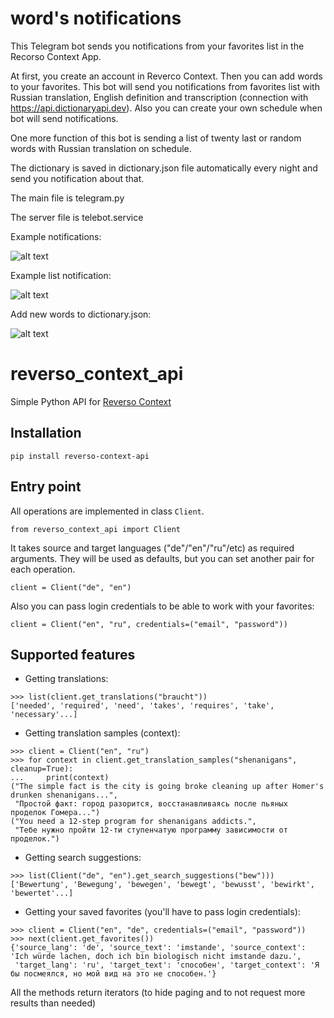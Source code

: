 
# word's notifications
This Telegram bot sends you notifications from your favorites list in the Recorso Context App.

At first, you create an account in Reverco Context. Then you can add words to your favorites. This bot will send you notifications from favorites list with Russian translation, English definition and transcription (connection with https://api.dictionaryapi.dev). 
Also you can create your own schedule when bot will send notifications.

One more function of this bot is sending a list of twenty last or random words with Russian translation on schedule.

The dictionary is saved in dictionary.json file automatically every night and send you notification about that.

The main file is telegram.py

The server file is telebot.service

Example notifications:

![alt text](https://github.com/SADfranco/reverso_push_dict/blob/main/example_notif.jpg?raw=true)


Example list notification:

![alt text](https://github.com/SADfranco/reverso_push_dict/blob/main/notif_list.jpg?raw=true)

Add new words to dictionary.json:

![alt text](https://github.com/SADfranco/reverso_push_dict/blob/main/add_dict.jpg?raw=true)

# reverso_context_api
Simple Python API for [Reverso Context](https://context.reverso.net)

## Installation
```pip install reverso-context-api```

## Entry point
All operations are implemented in class `Client`.     
```python3
from reverso_context_api import Client
```

It takes source and target languages ("de"/"en"/"ru"/etc) as required arguments. They will be used as defaults, but you can set another pair for each operation. <br>
```python3
client = Client("de", "en")
```

Also you can pass login credentials to be able to work with your favorites:<br>
```python3
client = Client("en", "ru", credentials=("email", "password"))
```

## Supported features
* Getting translations:<br>
```python3
>>> list(client.get_translations("braucht"))
['needed', 'required', 'need', 'takes', 'requires', 'take', 'necessary'...]
```
* Getting translation samples (context):<br>
```python3
>>> client = Client("en", "ru")
>>> for context in client.get_translation_samples("shenanigans", cleanup=True):
...     print(context)
("The simple fact is the city is going broke cleaning up after Homer's drunken shenanigans...", 
 "Простой факт: город разорится, восстанавливаясь после пьяных проделок Гомера...")
("You need a 12-step program for shenanigans addicts.", 
 "Тебе нужно пройти 12-ти ступенчатую программу зависимости от проделок.")
```
* Getting search suggestions:<br>
```python3
>>> list(Client("de", "en").get_search_suggestions("bew")))
['Bewertung', 'Bewegung', 'bewegen', 'bewegt', 'bewusst', 'bewirkt', 'bewertet'...]
```
* Getting your saved favorites (you'll have to pass login credentials):
```python3
>>> client = Client("en", "de", credentials=("email", "password"))
>>> next(client.get_favorites())
{'source_lang': 'de', 'source_text': 'imstande', 'source_context': 'Ich würde lachen, doch ich bin biologisch nicht imstande dazu.', 
 'target_lang': 'ru', 'target_text': 'способен', 'target_context': 'Я бы посмеялся, но мой вид на это не способен.'}
```

All the methods return iterators (to hide paging and to not request more results than needed)
